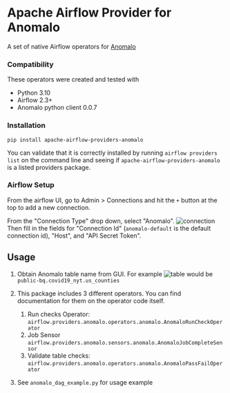 # Apache Airflow Provider for Anomalo
A set of native Airflow operators for [Anomalo](https://www.anomalo.com/)

### Compatibility
These operators were created and tested with
* Python 3.10
* Airflow 2.3+
* Anomalo python client 0.0.7

### Installation


```
pip install apache-airflow-providers-anomalo
```
You can validate that it is correctly installed by running `airflow providers list` on the command line and seeing if `apache-airflow-providers-anomalo` is a listed providers package.

### Airflow Setup

From the airflow UI, go to Admin > Connections and hit the `+` button at the top to add a new connection.

From the "Connection Type" drop down, select "Anomalo".
![connection](https://github.com/anomalo-hq/anomalo-airflow-provider/blob/main/docs/connection.png?raw=True)
Then fill in the fields for "Connection Id" (`anomalo-default` is the default connection id), "Host", and "API Secret Token".

## Usage

1. Obtain Anomalo table name from GUI. For example
   ![table](https://github.com/anomalo-hq/anomalo-airflow-provider/blob/main/docs/table.png?raw=True)
   would be `public-bq.covid19_nyt.us_counties`

2. This package includes 3 different operators. You can find documentation for them on the operator code itself.
   1. Run checks Operator: `airflow.providers.anomalo.operators.anomalo.AnomaloRunCheckOperator`
   2. Job Sensor `airflow.providers.anomalo.sensors.anomalo.AnomaloJobCompleteSensor`
   3. Validate table checks: `airflow.providers.anomalo.operators.anomalo.AnomaloPassFailOperator`

3. See `anomalo_dag_example.py` for usage example
